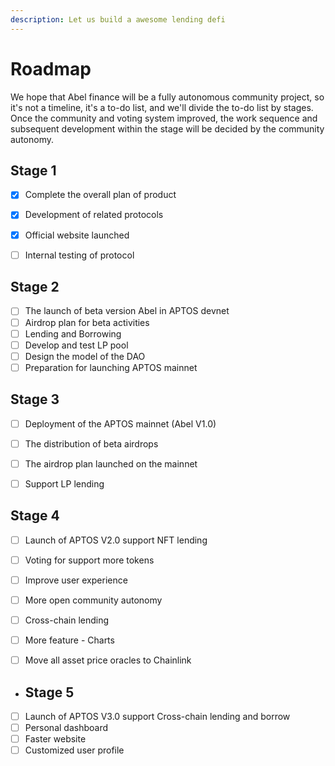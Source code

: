 ```yaml
---
description: Let us build a awesome lending defi
---
```


# Roadmap

We hope that Abel finance will be a fully autonomous community project, so it's not a timeline, it's a to-do list, and we'll divide the to-do list by stages. Once the community and voting system improved, the work sequence and subsequent development within the stage will be decided by the community autonomy.

## Stage 1

* [x] Complete the overall plan of product&#x20;
* [x] Development of related protocols
* [x] Official website launched
* [ ] Internal testing of protocol



## Stage 2&#x20;

* [ ] The launch of beta version Abel  in APTOS devnet
* [ ] Airdrop plan for beta activities
* [ ] Lending and Borrowing
* [ ] Develop and test LP pool
* [ ] Design the model of the DAO
* [ ] Preparation for launching APTOS mainnet

## Stage 3&#x20;

* [ ] Deployment of the APTOS mainnet (Abel  V1.0)&#x20;
* [ ] The distribution of beta airdrops
* [ ] The airdrop plan launched on the mainnet
* [ ] Support LP lending



## Stage 4

* [ ] Launch of APTOS V2.0  support NFT lending
* [ ] Voting for support more tokens
* [ ] Improve user experience
* [ ] More open community autonomy
* [ ] Cross-chain lending
* [ ] More feature - Charts
* [ ] Move all asset price oracles to Chainlink



* ## Stage 5
* [ ] Launch of APTOS V3.0  support Cross-chain lending and borrow
* [ ] Personal dashboard
* [ ] Faster website
* [ ] Customized user profile
